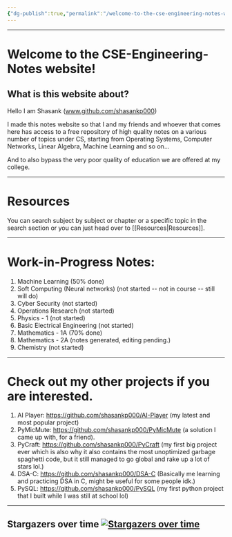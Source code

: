 ```yaml
---
{"dg-publish":true,"permalink":"/welcome-to-the-cse-engineering-notes-website/","tags":["gardenEntry"],"created":"2025-08-23T17:27:42.895+05:30"}
---
```


---
# Welcome to the CSE-Engineering-Notes website!

## What is this website about?

Hello I am Shasank (www.github.com/shasankp000)

I made this notes website so that I and my friends and whoever that comes here has access to a free repository of high quality notes on a various number of topics under CS, starting from Operating Systems, Computer Networks, Linear Algebra, Machine Learning and so on...

And to also bypass the very poor quality of education we are offered at my college.

---
# Resources

You can search subject by subject or chapter or a specific topic in the search section or you can just head over to [[Resources\|Resources]].

---
# Work-in-Progress Notes:

1. Machine Learning (50% done)
2. Soft Computing (Neural networks) (not started -- not in course -- still will do)
3. Cyber Security (not started)
4. Operations Research (not started)
5. Physics - 1 (not started)
6. Basic Electrical Engineering (not started)
7. Mathematics - 1A (70% done)
8. Mathematics - 2A (notes generated, editing pending.)
9. Chemistry (not started)

---
# Check out my other projects if you are interested.

1. AI Player: https://github.com/shasankp000/AI-Player (my latest and most popular project)
2. PyMicMute: https://github.com/shasankp000/PyMicMute (a solution I came up with, for a friend).
3. PyCraft: https://github.com/shasankp000/PyCraft (my first big project ever which is also why it also contains the most unoptimized garbage spaghetti code, but it still managed to go global and rake up a lot of stars lol.)
4. DSA-C: https://github.com/shasankp000/DSA-C (Basically me learning and practicing DSA in C, might be useful for some people idk.)
5. PySQL: https://github.com/shasankp000/PySQL (my first python project that I built while I was still at school lol)

---
## Stargazers over time [![Stargazers over time](https://starchart.cc/shasankp000/CSE-Engineering-Notes.svg?variant=adaptive)](https://starchart.cc/shasankp000/CSE-Engineering-Notes)
